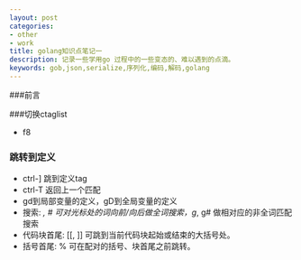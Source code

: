 ```yaml
---
layout: post
categories: 
- other
- work
title: golang知识点笔记一
description: 记录一些学用go 过程中的一些变态的、难以遇到的点滴。
keywords: gob,json,serialize,序列化,编码,解码,golang
---
```


###前言

###切换ctaglist
* f8



### 跳转到定义
* ctrl-] 跳到定义tag
* ctrl-T 返回上一个匹配
* gd到局部变量的定义，gD到全局变量的定义
* 搜索: *, # 可对光标处的词向前/向后做全词搜索，g*, g# 做相对应的非全词匹配搜索
* 代码块首尾: [[, ]] 可跳到当前代码块起始或结束的大括号处。
* 括号首尾: % 可在配对的括号、块首尾之前跳转。


